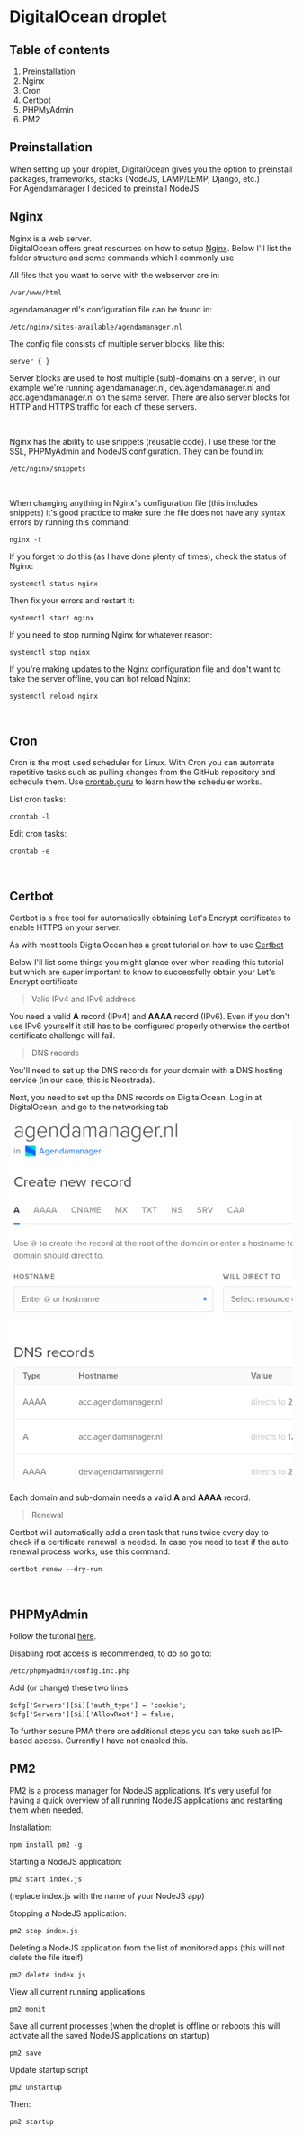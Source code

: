 # **DigitalOcean droplet**

## **Table of contents**

1. Preinstallation
2. Nginx
3. Cron
4. Certbot
5. PHPMyAdmin
6. PM2

## **Preinstallation**

When setting up your droplet, DigitalOcean gives you the option to preinstall packages, frameworks, stacks (NodeJS, LAMP/LEMP, Django, etc.)<br>
For Agendamanager I decided to preinstall NodeJS.

## **Nginx**

Nginx is a web server.<br>
DigitalOcean offers great resources on how to setup [Nginx](https://www.digitalocean.com/community/tutorials/how-to-install-nginx-on-ubuntu-18-04).
Below I'll list the folder structure and some commands which I commonly use

All files that you want to serve with the webserver are in:

    /var/www/html

agendamanager.nl's configuration file can be found in:

    /etc/nginx/sites-available/agendamanager.nl

The config file consists of multiple server blocks, like this:

    server { }

Server blocks are used to host multiple (sub)-domains on a server, in our example we're running agendamanager.nl, dev.agendamanager.nl and acc.agendamanager.nl on the same server. There are also server blocks for HTTP and HTTPS traffic for each of these servers.

<br>

Nginx has the ability to use snippets (reusable code). I use these for the SSL, PHPMyAdmin and NodeJS configuration. They can be found in:

    /etc/nginx/snippets

<br>

When changing anything in Nginx's configuration file (this includes snippets) it's good practice to make sure the file does not have any syntax errors by running this command:

    nginx -t


If you forget to do this (as I have done plenty of times), check the status of Nginx:

    systemctl status nginx

Then fix your errors and restart it:

    systemctl start nginx

If you need to stop running Nginx for whatever reason:

    systemctl stop nginx

If you're making updates to the Nginx configuration file and don't want to take the server offline, you can hot reload Nginx:

    systemctl reload nginx

<br>

## **Cron**

Cron is the most used scheduler for Linux. With Cron you can automate repetitive tasks such as pulling changes from the GitHub repository and schedule them. Use [crontab.guru](crontab.guru) to learn how the scheduler works.

List cron tasks:

    crontab -l

Edit cron tasks:

    crontab -e

<br>

## **Certbot**

Certbot is a free tool for automatically obtaining Let's Encrypt certificates to enable HTTPS on your server.

As with most tools DigitalOcean has a great tutorial on how to use [Certbot](https://www.digitalocean.com/community/tutorials/how-to-secure-nginx-with-let-s-encrypt-on-ubuntu-18-04)

Below I'll list some things you might glance over when reading this tutorial but which are super important to know to successfully obtain your Let's Encrypt certificate

> Valid IPv4 and IPv6 address

You need a valid **A** record (IPv4) and **AAAA** record (IPv6). Even if you don't use IPv6 yourself it still has to be configured properly otherwise the certbot certificate challenge will fail.

> DNS records

You'll need to set up the DNS records for your domain with a DNS hosting service (in our case, this is Neostrada).

Next, you need to set up the DNS records on DigitalOcean. Log in at DigitalOcean, and go to the networking tab

![text](DNS-record.png)

Each domain and sub-domain needs a valid **A** and **AAAA** record.

> Renewal

Certbot will automatically add a cron task that runs twice every day to check if a certificate renewal is needed. In case you need to test if the auto renewal process works, use this command:

    certbot renew --dry-run
<br>

## **PHPMyAdmin**

Follow the tutorial [here](https://www.digitalocean.com/community/tutorials/how-to-install-and-secure-phpmyadmin-with-nginx-on-an-ubuntu-18-04-server).

Disabling root access is recommended, to do so go to:

    /etc/phpmyadmin/config.inc.php

Add (or change) these two lines:

    $cfg['Servers'][$i]['auth_type'] = 'cookie';
    $cfg['Servers'][$i]['AllowRoot'] = false;

To further secure PMA there are additional steps you can take such as IP-based access. Currently I have not enabled this.

## **PM2**

PM2 is a process manager for NodeJS applications. It's very useful for having a quick overview of all running NodeJS applications and restarting them when needed.

Installation:

    npm install pm2 -g

Starting a NodeJS application:

    pm2 start index.js

(replace index.js with the name of your NodeJS app)

Stopping a NodeJS application:

    pm2 stop index.js

Deleting a NodeJS application from the list of monitored apps (this will not delete the file itself)

    pm2 delete index.js

View all current running applications

    pm2 monit

Save all current processes (when the droplet is offline or reboots this will activate all the saved NodeJS applications on startup)

    pm2 save

Update startup script

    pm2 unstartup

Then:

    pm2 startup

